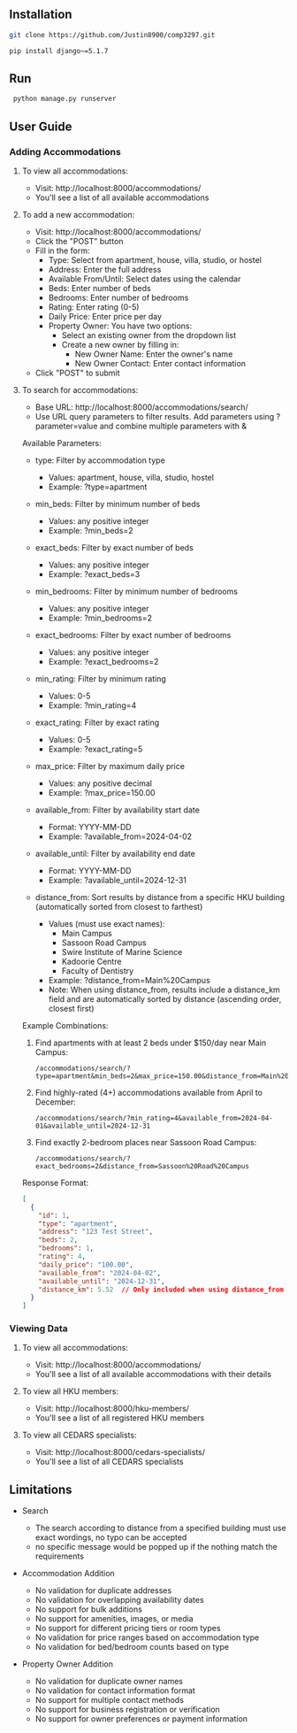 ## Installation 
```bash
git clone https://github.com/Justin8900/comp3297.git
```

```bash
pip install django~=5.1.7
```

## Run
```bash
 python manage.py runserver
```

## User Guide

### Adding Accommodations
1. To view all accommodations:
   - Visit: http://localhost:8000/accommodations/
   - You'll see a list of all available accommodations

2. To add a new accommodation:
   - Visit: http://localhost:8000/accommodations/
   - Click the "POST" button
   - Fill in the form:
     - Type: Select from apartment, house, villa, studio, or hostel
     - Address: Enter the full address
     - Available From/Until: Select dates using the calendar
     - Beds: Enter number of beds
     - Bedrooms: Enter number of bedrooms
     - Rating: Enter rating (0-5)
     - Daily Price: Enter price per day
     - Property Owner: You have two options:
       * Select an existing owner from the dropdown list
       * Create a new owner by filling in:
         - New Owner Name: Enter the owner's name
         - New Owner Contact: Enter contact information
   - Click "POST" to submit

3. To search for accommodations:
   - Base URL: http://localhost:8000/accommodations/search/
   - Use URL query parameters to filter results. Add parameters using ?parameter=value and combine multiple parameters with &
   
   Available Parameters:
   - type: Filter by accommodation type
     * Values: apartment, house, villa, studio, hostel
     * Example: ?type=apartment
   
   - min_beds: Filter by minimum number of beds
     * Values: any positive integer
     * Example: ?min_beds=2
   
   - exact_beds: Filter by exact number of beds
     * Values: any positive integer
     * Example: ?exact_beds=3
   
   - min_bedrooms: Filter by minimum number of bedrooms
     * Values: any positive integer
     * Example: ?min_bedrooms=2
   
   - exact_bedrooms: Filter by exact number of bedrooms
     * Values: any positive integer
     * Example: ?exact_bedrooms=2
   
   - min_rating: Filter by minimum rating
     * Values: 0-5
     * Example: ?min_rating=4
   
   - exact_rating: Filter by exact rating
     * Values: 0-5
     * Example: ?exact_rating=5
   
   - max_price: Filter by maximum daily price
     * Values: any positive decimal
     * Example: ?max_price=150.00
   
   - available_from: Filter by availability start date
     * Format: YYYY-MM-DD
     * Example: ?available_from=2024-04-02
   
   - available_until: Filter by availability end date
     * Format: YYYY-MM-DD
     * Example: ?available_until=2024-12-31
   
   - distance_from: Sort results by distance from a specific HKU building (automatically sorted from closest to farthest)
     * Values (must use exact names):
       * Main Campus
       * Sassoon Road Campus
       * Swire Institute of Marine Science
       * Kadoorie Centre
       * Faculty of Dentistry
     * Example: ?distance_from=Main%20Campus
     * Note: When using distance_from, results include a distance_km field and are automatically sorted by distance (ascending order, closest first)
   
   Example Combinations:
   1. Find apartments with at least 2 beds under $150/day near Main Campus:
      ```
      /accommodations/search/?type=apartment&min_beds=2&max_price=150.00&distance_from=Main%20Campus
      ```
   
   2. Find highly-rated (4+) accommodations available from April to December:
      ```
      /accommodations/search/?min_rating=4&available_from=2024-04-01&available_until=2024-12-31
      ```
   
   3. Find exactly 2-bedroom places near Sassoon Road Campus:
      ```
      /accommodations/search/?exact_bedrooms=2&distance_from=Sassoon%20Road%20Campus
      ```

   Response Format:
   ```json
   [
     {
       "id": 1,
       "type": "apartment",
       "address": "123 Test Street",
       "beds": 2,
       "bedrooms": 1,
       "rating": 4,
       "daily_price": "100.00",
       "available_from": "2024-04-02",
       "available_until": "2024-12-31",
       "distance_km": 5.52  // Only included when using distance_from
     }
   ]
   ```

### Viewing Data
1. To view all accommodations:
   - Visit: http://localhost:8000/accommodations/
   - You'll see a list of all available accommodations with their details

2. To view all HKU members:
   - Visit: http://localhost:8000/hku-members/
   - You'll see a list of all registered HKU members

3. To view all CEDARS specialists:
   - Visit: http://localhost:8000/cedars-specialists/
   - You'll see a list of all CEDARS specialists

## Limitations
- Search
    - The search according to distance from a specified building must use exact wordings, no typo can be accepted
    - no specific message would be popped up if the nothing match the requirements

- Accommodation Addition
    - No validation for duplicate addresses
    - No validation for overlapping availability dates
    - No support for bulk additions
    - No support for amenities, images, or media
    - No support for different pricing tiers or room types
    - No validation for price ranges based on accommodation type
    - No validation for bed/bedroom counts based on type

- Property Owner Addition
    - No validation for duplicate owner names
    - No validation for contact information format
    - No support for multiple contact methods
    - No support for business registration or verification
    - No support for owner preferences or payment information